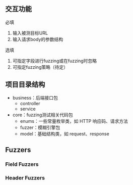 ## 交互功能

必填

1. 输入被测目标URL
2. 输入请求body的参数结构

选填

1. 可指定字段进行fuzzing或在fuzzing时忽略
2. 可指定fuzzing策略（待定）

## 项目目录结构

- business：后端接口包
  - controller
  - service
- core：fuzzing测试相关代码包
  - enums：一些常量枚举类，如 HTTP 响应码、请求方法
  - fuzzer：模糊引擎包
  - model：基础结构类，如 request、response

## Fuzzers

### Field Fuzzers

### Header Fuzzers


